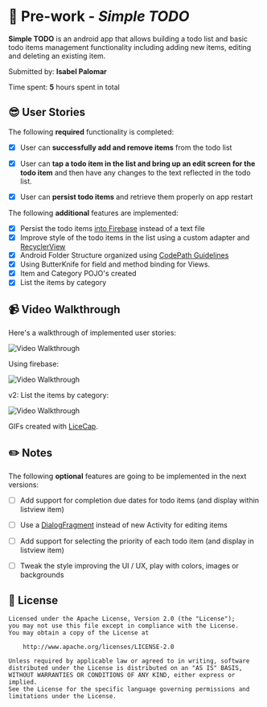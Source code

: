 # :iphone: Pre-work - *Simple TODO*  

**Simple TODO** is an android app that allows building a todo list and basic todo items management functionality including adding new items, editing and deleting an existing item.

Submitted by: **Isabel Palomar**

Time spent: **5** hours spent in total

## :sunglasses: User Stories

The following **required** functionality is completed:

* [x] User can **successfully add and remove items** from the todo list
* [x] User can **tap a todo item in the list and bring up an edit screen for the todo item** and then have any changes to the text reflected in the todo list.
* [x] User can **persist todo items** and retrieve them properly on app restart


The following **additional** features are implemented:

* [x] Persist the todo items [into Firebase](https://www.firebase.com/docs/android/guide/) instead of a text file
* [x] Improve style of the todo items in the list using a custom adapter and [RecyclerView](https://github.com/firebase/firebaseui-android)
* [x] Android Folder Structure organized using [CodePath Guidelines](https://guides.codepath.com/android/Organizing-your-Source-Files)
* [x] Using ButterKnife for field and method binding for Views. 
* [x] Item and Category POJO's created
* [x] List the items by category

## :video_camera: Video Walkthrough 

Here's a walkthrough of implemented user stories:

<img src='http://i.imgur.com/QIj1LpA.gif' title='Video Walkthrough' width='' alt='Video Walkthrough' />

Using firebase:

<img src='http://i.imgur.com/cRhMyNz.gif' title='Video Walkthrough Firebase' width='' alt='Video Walkthrough' />

v2: List the items by category:

<img src='https://i.imgur.com/fKo15NJ.gif' title='Video Walkthrough screen add items' width='' alt='Video Walkthrough' />

GIFs created with [LiceCap](http://www.cockos.com/licecap/).


## :pencil2: Notes

The following **optional** features are going to be implemented in the next versions:

* [ ] Add support for completion due dates for todo items (and display within listview item)
* [ ] Use a [DialogFragment](http://guides.codepath.com/android/Using-DialogFragment) instead of new Activity for editing items
* [ ] Add support for selecting the priority of each todo item (and display in listview item)
* [ ] Tweak the style improving the UI / UX, play with colors, images or backgrounds



## :information_desk_person: License


    Licensed under the Apache License, Version 2.0 (the "License");
    you may not use this file except in compliance with the License.
    You may obtain a copy of the License at

        http://www.apache.org/licenses/LICENSE-2.0

    Unless required by applicable law or agreed to in writing, software
    distributed under the License is distributed on an "AS IS" BASIS,
    WITHOUT WARRANTIES OR CONDITIONS OF ANY KIND, either express or implied.
    See the License for the specific language governing permissions and
    limitations under the License.
